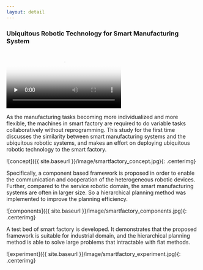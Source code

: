 ```yaml
---
layout: detail
---
```


### Ubiquitous Robotic Technology for Smart Manufacturing System

<video id="video" controls="" preload="none" poster="{{ site.baseurl }}/image/smartfactory_poster.jpg">
  <source id="mp4" src="{{ site.baseurl }}/video/smartFactory.mp4" type="video/mp4">
  <p>Your user agent does not support the HTML5 Video element.</p>
</video>

As the manufacturing tasks becoming more individualized and more flexible, the machines in smart factory are required to do variable tasks collaboratively without reprogramming. This study for the first time discusses the similarity between smart manufacturing systems and the ubiquitous robotic systems, and makes an effort on deploying ubiquitous robotic technology to the smart factory. 

![concept]({{ site.baseurl }}/image/smartfactory_concept.jpg){: .centerimg}

Specifically, a component based framework is proposed in order to enable the communication and cooperation of the heterogeneous robotic devices. Further, compared to the service robotic domain, the smart manufacturing systems are often in larger size. So a hierarchical planning method was implemented to improve the planning efficiency. 

![components]({{ site.baseurl }}/image/smartfactory_components.jpg){: .centerimg}

A test bed of smart factory is developed. It demonstrates that the proposed framework is suitable for industrial domain, and the hierarchical planning method is able to solve large problems that intractable with flat methods. 

![experiment]({{ site.baseurl }}/image/smartfactory_experiment.jpg){: .centerimg}
